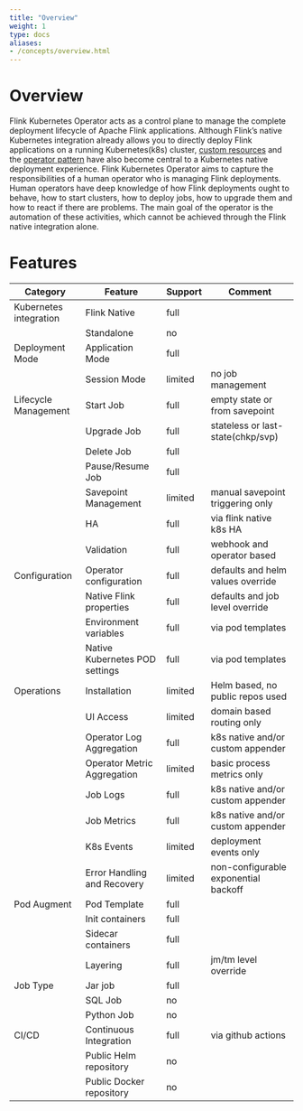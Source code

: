 ```yaml
---
title: "Overview"
weight: 1
type: docs
aliases:
- /concepts/overview.html
---
```

<!--
Licensed to the Apache Software Foundation (ASF) under one
or more contributor license agreements.  See the NOTICE file
distributed with this work for additional information
regarding copyright ownership.  The ASF licenses this file
to you under the Apache License, Version 2.0 (the
"License"); you may not use this file except in compliance
with the License.  You may obtain a copy of the License at

  http://www.apache.org/licenses/LICENSE-2.0

Unless required by applicable law or agreed to in writing,
software distributed under the License is distributed on an
"AS IS" BASIS, WITHOUT WARRANTIES OR CONDITIONS OF ANY
KIND, either express or implied.  See the License for the
specific language governing permissions and limitations
under the License.
-->

# Overview
Flink Kubernetes Operator acts as a control plane to manage the complete deployment lifecycle of Apache Flink applications. Although Flink’s native Kubernetes integration already allows you to directly deploy Flink applications on a running Kubernetes(k8s) cluster, [custom resources](https://kubernetes.io/docs/concepts/extend-kubernetes/api-extension/custom-resources/) and the [operator pattern](https://kubernetes.io/docs/concepts/extend-kubernetes/operator/) have also become central to a Kubernetes native deployment experience. Flink Kubernetes Operator aims to capture the responsibilities of a human operator who is managing Flink deployments. Human operators have deep knowledge of how Flink deployments ought to behave, how to start clusters, how to deploy jobs, how to upgrade them and how to react if there are problems. The main goal of the operator is the automation of these activities, which cannot be achieved through the Flink native integration alone.

# Features

| Category               | Feature                        | Support | Comment                              |
|------------------------|--------------------------------|---------|--------------------------------------|
| Kubernetes integration | Flink Native                   | full    |                                      |
|                        | Standalone                     | no      |                                      |
| Deployment Mode        | Application Mode               | full    |                                      |
|                        | Session Mode                   | limited | no job management                    |
| Lifecycle Management   | Start Job                      | full    | empty state or from savepoint        |
|                        | Upgrade Job                    | full    | stateless or last-state(chkp/svp)    |
|                        | Delete Job                     | full    |                                      |
|                        | Pause/Resume Job               | full    |                                      |
|                        | Savepoint Management           | limited | manual savepoint triggering only     |
|                        | HA                             | full    | via flink native k8s HA              |
|                        | Validation                     | full    | webhook and operator based           |
| Configuration          | Operator configuration         | full    | defaults and helm values override    |
|                        | Native Flink properties        | full    | defaults and job level override      |
|                        | Environment variables          | full    | via pod templates                    |
|                        | Native Kubernetes POD settings | full    | via pod templates                    |
| Operations             | Installation                   | limited | Helm based, no public repos used     |
|                        | UI Access                      | limited | domain based routing only            |
|                        | Operator Log Aggregation       | full    | k8s native and/or custom appender    |
|                        | Operator Metric Aggregation    | limited | basic process metrics only           |
|                        | Job Logs                       | full    | k8s native and/or custom appender    |
|                        | Job Metrics                    | full    | k8s native and/or custom appender    |
|                        | K8s Events                     | limited | deployment events only               |
|                        | Error Handling and Recovery    | limited | non-configurable exponential backoff |
| Pod Augment            | Pod Template                   | full    |                                      |
|                        | Init containers                | full    |                                      |
|                        | Sidecar containers             | full    |                                      |
|                        | Layering                       | full    | jm/tm level override                 |
| Job Type               | Jar job                        | full    |                                      |
|                        | SQL Job                        | no      |                                      |
|                        | Python Job                     | no      |                                      |
| CI/CD                  | Continuous Integration         | full    | via github actions                   |
|                        | Public Helm repository         | no      |                                      |
|                        | Public Docker repository       | no      |                                      |